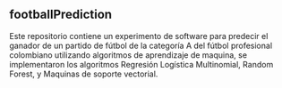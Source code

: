 ## footballPrediction

Este repositorio contiene un experimento de software para predecir el ganador de un partido de fútbol de la categoría A del fútbol profesional colombiano utilizando algoritmos de aprendizaje de maquina, se implementaron los algoritmos Regresión Logística Multinomial, Random Forest, y Maquinas de soporte vectorial.
